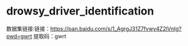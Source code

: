 # drowsy_driver_identification
数据集链接:链接：https://pan.baidu.com/s/1_AgrgJ31Z7fvwy4Z2lVnIg?pwd=gwrt 
          提取码：gwrt 
